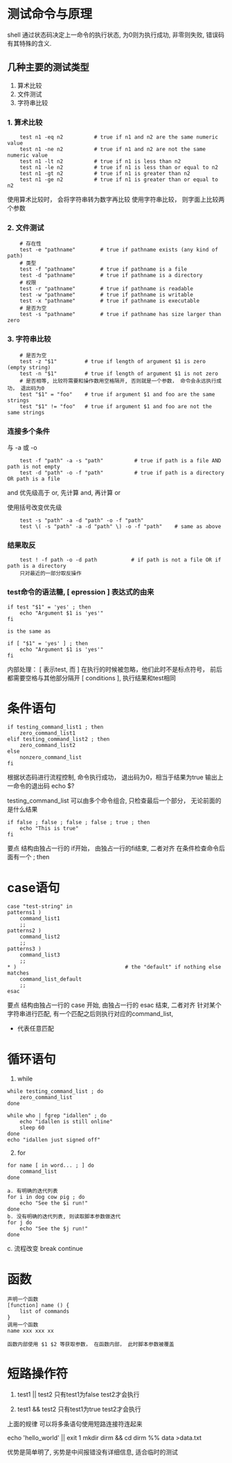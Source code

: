 # 测试命令与原理
shell 通过状态码决定上一命令的执行状态, 为0则为执行成功, 非零则失败, 错误码有其特殊的含义.

## 几种主要的测试类型
1. 算术比较
2. 文件测试
3. 字符串比较

### 1. 算术比较
```shell
    test n1 -eq n2          # true if n1 and n2 are the same numeric value
    test n1 -ne n2          # true if n1 and n2 are not the same numeric value
    test n1 -lt n2          # true if n1 is less than n2
    test n1 -le n2          # true if n1 is less than or equal to n2
    test n1 -gt n2          # true if n1 is greater than n2
    test n1 -ge n2          # true if n1 is greater than or equal to n2
```
使用算术比较时， 会将字符串转为数字再比较
使用字符串比较， 则字面上比较两个参数

### 2. 文件测试
```shell
    # 存在性
    test -e "pathname"        # true if pathname exists (any kind of path)
    # 类型
    test -f "pathname"        # true if pathname is a file
    test -d "pathname"        # true if pathname is a directory
    # 权限
    test -r "pathname"        # true if pathname is readable
    test -w "pathname"        # true if pathname is writable
    test -x "pathname"        # true if pathname is executable
    # 是否为空
    test -s "pathname"        # true if pathname has size larger than zero
```

### 3. 字符串比较
```shell
    # 是否为空
    test -z "$1"         # true if length of argument $1 is zero (empty string)
    test -n "$1"         # true if length of argument $1 is not zero
    # 是否相等, 比较符需要和操作数用空格隔开, 否则就是一个参数， 命令会永远执行成功， 退出码为0
    test "$1" = "foo"    # true if argument $1 and foo are the same strings
    test "$1" != "foo"   # true if argument $1 and foo are not the same strings
```

### 连接多个条件
与 -a 或 -o
```shell
    test -f "path" -a -s "path"          # true if path is a file AND path is not empty
    test -d "path" -o -f "path"          # true if path is a directory OR path is a file
```
and 优先级高于 or, 先计算 and, 再计算 or

使用括号改变优先级
```shell
    test -s "path" -a -d "path" -o -f "path"
    test \( -s "path" -a -d "path" \) -o -f "path"    # same as above
```

### 结果取反
```shell
    test ! -f path -o -d path           # if path is not a file OR if path is a directory
    只对最近的一部分取反操作
```

### test命令的语法糖, [ epression ] 表达式的由来
```shell
if test "$1" = 'yes' ; then
    echo "Argument $1 is 'yes'"
fi

is the same as

if [ "$1" = 'yes' ] ; then
    echo "Argument $1 is 'yes'"
fi
```
内部处理： [ 表示test, 而 ] 在执行的时候被忽略，他们此时不是标点符号， 前后都需要空格与其他部分隔开
[ conditions ], 执行结果和test相同

# 条件语句
```shell
if testing_command_list1 ; then
    zero_command_list1
elif testing_command_list2 ; then
    zero_command_list2
else
    nonzero_command_list
fi
```
根据状态码进行流程控制, 命令执行成功， 退出码为0，相当于结果为true
输出上一命令的退出码 echo $?

testing_command_list 可以由多个命令组合, 只检查最后一个部分， 无论前面的是什么结果
```shell
if false ; false ; false ; false ; true ; then
    echo "This is true"
fi
```

要点
结构由独占一行的 if开始， 由独占一行的fi结束, 二者对齐
在条件检查命令后面有一个 ; then

# case语句
```shell
case "test-string" in
patterns1 )
    command_list1
    ;;
patterns2 )
    command_list2
    ;;
patterns3 )
    command_list3
    ;;
* )                                   # the "default" if nothing else matches
    command_list_default
    ;;
esac
```

要点
结构由独占一行的 case 开始, 由独占一行的 esac 结束, 二者对齐
针对某个字符串进行匹配,
有一个匹配之后则执行对应的command_list,
* 代表任意匹配

# 循环语句
1. while
```shell
while testing_command_list ; do
    zero_command_list
done

while who | fgrep "idallen" ; do
    echo "idallen is still online"
    sleep 60
done
echo "idallen just signed off"
```

2. for
```shell
for name [ in word... ; ] do
    command_list
done

a. 有明确的迭代列表
for i in dog cow pig ; do
    echo "See the $i run!"
done
b. 没有明确的迭代列表, 则读取脚本参数做迭代
for j do
    echo "See the $j run!"
done

```
c. 流程改变
break continue

# 函数
```shell
声明一个函数
[function] name () {
    list of commands
}
调用一个函数
name xxx xxx xx

函数内部使用 $1 $2 等获取参数， 在函数内部， 此时脚本参数被覆盖

```

# 短路操作符
1. test1 || test2
只有test1为false test2才会执行

2. test1 && test2
只有test1为true test2才会执行

上面的规律 可以将多条语句使用短路连接符连起来

echo 'hello_world' || exit 1
mkdir dirm && cd dirm %% data >data.txt

优势是简单明了, 劣势是中间报错没有详细信息, 适合临时的测试
